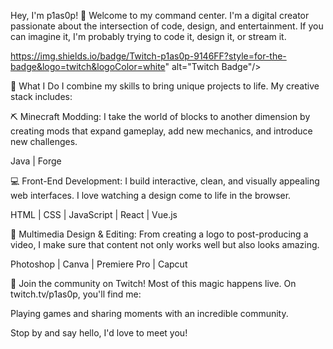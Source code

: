 Hey, I'm p1as0p! 👋 Welcome to my command center.
I'm a digital creator passionate about the intersection of code, design, and entertainment. If you can imagine it, I'm probably trying to code it, design it, or stream it.


https://img.shields.io/badge/Twitch-p1as0p-9146FF?style=for-the-badge&logo=twitch&logoColor=white" alt="Twitch Badge"/>

👾 What I Do
I combine my skills to bring unique projects to life. My creative stack includes:

⛏️ Minecraft Modding: I take the world of blocks to another dimension by creating mods that expand gameplay, add new mechanics, and introduce new challenges.

Java | Forge

💻 Front-End Development: I build interactive, clean, and visually appealing web interfaces. I love watching a design come to life in the browser.

HTML | CSS | JavaScript | React | Vue.js

🎨 Multimedia Design & Editing: From creating a logo to post-producing a video, I make sure that content not only works well but also looks amazing.

Photoshop | Canva | Premiere Pro | Capcut

🔴 Join the community on Twitch!
Most of this magic happens live. On twitch.tv/p1as0p, you'll find me:

Playing games and sharing moments with an incredible community.

Stop by and say hello, I'd love to meet you!
